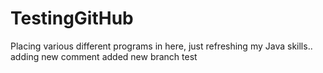 # TestingGitHub

Placing various different programs in here, just refreshing my Java skills..
adding new comment
added new branch test
